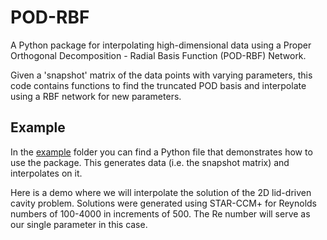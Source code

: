 # POD-RBF
A Python package for interpolating high-dimensional data using a Proper Orthogonal Decomposition - Radial Basis Function (POD-RBF) Network.

Given a 'snapshot' matrix of the data points with varying parameters, this code contains functions to find the truncated POD basis and interpolate using a RBF network for new parameters.

## Example

In the [example](https://github.com/kylebeggs/POD-RBF/tree/master/example) folder you can find a Python file that demonstrates how to use the package. This generates data (i.e. the snapshot matrix) and interpolates on it.

Here is a demo where we will interpolate the solution of the 2D lid-driven cavity problem. Solutions were generated using STAR-CCM+ for Reynolds numbers of 100-4000 in increments of 500. The Re number will serve as our single parameter in this case.
